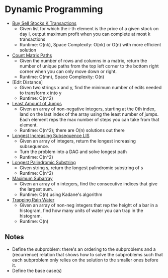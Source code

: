 # Dynamic Programming

* [Buy Sell Stocks K Transactions](buy_sell_stocks_k_transactions.py)
    * Given list for which the i-th element is the price of a given stock on day i, output maximum profit when you can complete at most k transactions
    * Runtime: O(nk), Space Complexity: O(nk) or O(n) with more efficient solution
* [Count Matrix Paths](count_matrix_paths.py)
	* Given the number of rows and columns in a matrix, return the number of unique paths from the top left corner to
	the bottom right corner when you can only move down or right.
	* Runtime: O(mn), Space Complexity: O(n)
* [Edit Distance]
	* Given two strings x and y, find the minimum number of edits needed to transform x into y
	* Runtime: O(n^2)
* [Least Amount of Jumps](least_jumps.py)
	* Given an array of non-negative integers, starting at the 0th index, land on the last index of the array using the
	least number of jumps. Each element reps the max number of steps you can take from that element.
	* Runtime: O(n^2); there are O(n) solutions out there
* [Longest Increasing Subsequence LIS](longest_increasing_subsequence.py)
	* Given an array of integers, return the longest increasing subsequence.
	* Turn the problem into a DAG and solve longest path
	* Runtime: O(n^2)
* [Longest Palindromic Substring](../strings/longest_palindromic_substring.py)
	* Given string s, return the longest palindromic substring of s
	* Runtime: O(n^2)
* [Maximum Subarray](maximum_subarray.py)
	* Given an array of n integers, find the consecutive indices that give the largest sum.
	* Runtime: O(n) using Kadane's algorithm
* [Trapping Rain Water](trap_rain_water.py)
	* Given an array of non-neg integers that rep the height of a bar in a histogram, find how many units of water you
	can trap in the histogram.
	* Runtime: O(n)

## Notes
* Define the subproblem: there's an ordering to the subproblems and a (recurrence) relation that shows how to solve the
subproblems such that each subproblem only relies on the solution to the smaller ones before it.
* Define the base case(s)